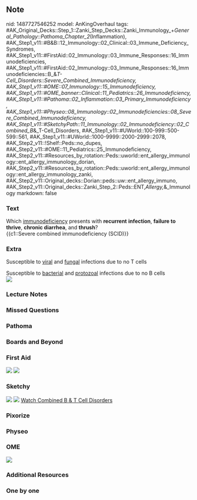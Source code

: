 ## Note
nid: 1487727546252
model: AnKingOverhaul
tags: #AK_Original_Decks::Step_1::Zanki_Step_Decks::Zanki_Immunology_+_General_Pathology::Pathoma_Chapter_2_(Inflammation), #AK_Step1_v11::#B&B::12_Immunology::02_Clinical::03_Immune_Deficiency_Syndromes, #AK_Step1_v11::#FirstAid::02_Immunology::03_Immune_Responses::16_Immunodeficiencies, #AK_Step1_v11::#FirstAid::02_Immunology::03_Immune_Responses::16_Immunodeficiencies::B_&_T-Cell_Disorders::Severe_Combined_Immunodeficiency, #AK_Step1_v11::#OME::07_Immunology::15_Immunodeficiency, #AK_Step1_v11::#OME_banner::Clinical::11_Pediatrics::26_Immunodeficiency, #AK_Step1_v11::#Pathoma::02_Inflammation::03_Primary_Immunodeficiency, #AK_Step1_v11::#Physeo::08_Immunology::02_Immunodeficiencies::08_Severe_Combined_Immunodeficiency, #AK_Step1_v11::#SketchyPath::11_Immunology::02_Immunodeficiency::02_Combined_B_&_T-Cell_Disorders, #AK_Step1_v11::#UWorld::100-999::500-599::561, #AK_Step1_v11::#UWorld::1000-9999::2000-2999::2078, #AK_Step2_v11::!Shelf::Peds::no_dupes, #AK_Step2_v11::#OME::11_Pediatrics::25_Immunodeficiency, #AK_Step2_v11::#Resources_by_rotation::Peds::uworld::ent_allergy_immunology::ent_allergy_immunology_dorian, #AK_Step2_v11::#Resources_by_rotation::Peds::uworld::ent_allergy_immunology::ent_allergy_immunology_zanki, #AK_Step2_v11::Original_decks::Dorian::peds::uw::ent_allergy_immuno, #AK_Step2_v11::Original_decks::Zanki_Step_2::Peds::ENT,_Allergy,_&_Immunology
markdown: false

### Text
<div>
  Which <u>immunodeficiency</u> presents with <b>recurrent</b>
  <b>infection</b>, <b>failure to thrive</b>, <b>chronic
  diarrhea</b>, and <b>thrush</b>?
</div>
<div>
  {{c1::Severe combined immunodeficiency (SCID)}}
</div>

### Extra
Susceptible to <u>viral</u> and <u>fungal</u> infections due to no
T cells
<div>
  Susceptible to <u>bacterial</u> and <u>protozoal</u> infections
  due to no B cells
</div>
<div><img src="scid_1358629116483.png"></div>

### Lecture Notes


### Missed Questions


### Pathoma


### Boards and Beyond


### First Aid
<img src="tmp2aSlUb.png"> <img src="tmp6bzJd_.png">

### Sketchy
<img src=
"SketchyMedical%202020-01-02%2014-42-14_1566160514431.jpg">
<img src=
"immunology-2-2-combined-b-t_1566160514431_1566160514431.jpg">
<a href=
"https://dashboard.sketchy.com/study/medical/courses/medical-pathophysiology/units/medical-pathophysiology-immunology/videos/medical-pathophysiology-immunology-immunodeficiency-combined-b-and-t-cell-disorders?utm_source=anki&utm_medium=partnership&utm_campaign=february_update&utm_content=medical">
Watch Combined B & T Cell Disorders</a>

### Pixorize


### Physeo


### OME
<div class="ome-widget">
  <a href=
  "https://onlinemeded.org/spa/pediatrics/immunodeficiency/acquire?ref=anki">
  <img src="_OME_AnkiFlashcards_Lesson_4.png"></a>
</div>

### Additional Resources


### One by one

